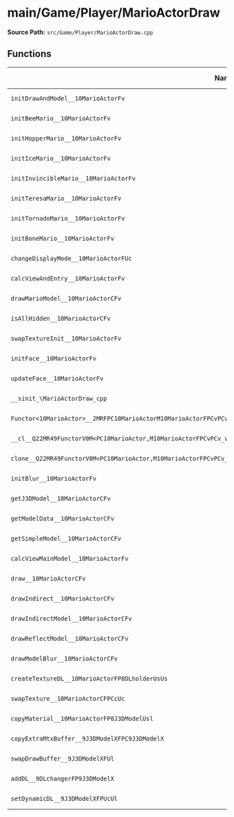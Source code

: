 # main/Game/Player/MarioActorDraw

**Source Path:** `src/Game/Player/MarioActorDraw.cpp`

## Functions

| Name | Address | Match % |
|------|---------|---------|
| `initDrawAndModel__10MarioActorFv` | `0x802B57F0` | :x: (0.0%) |
| `initBeeMario__10MarioActorFv` | `0x802B5C98` | :x: (0.0%) |
| `initHopperMario__10MarioActorFv` | `0x802B5E38` | :x: (0.0%) |
| `initIceMario__10MarioActorFv` | `0x802B5F2C` | :x: (0.0%) |
| `initInvincibleMario__10MarioActorFv` | `0x802B6090` | :x: (0.0%) |
| `initTeresaMario__10MarioActorFv` | `0x802B6190` | :x: (0.0%) |
| `initTornadoMario__10MarioActorFv` | `0x802B62B8` | :x: (0.0%) |
| `initBoneMario__10MarioActorFv` | `0x802B6348` | :x: (0.0%) |
| `changeDisplayMode__10MarioActorFUc` | `0x802B640C` | :x: (0.0%) |
| `calcViewAndEntry__10MarioActorFv` | `0x802B64CC` | :x: (0.0%) |
| `drawMarioModel__10MarioActorCFv` | `0x802B66F4` | :x: (95.0%) |
| `isAllHidden__10MarioActorCFv` | `0x802B6970` | :x: (0.0%) |
| `swapTextureInit__10MarioActorFv` | `0x802B69A4` | :x: (0.0%) |
| `initFace__10MarioActorFv` | `0x802B6CE8` | :x: (0.0%) |
| `updateFace__10MarioActorFv` | `0x802B6E14` | :x: (0.0%) |
| `__sinit_\MarioActorDraw_cpp` | `0x802B6FE8` | :x: (0.0%) |
| `Functor<10MarioActor>__2MRFPC10MarioActorM10MarioActorFPCvPCv_v_Q22MR49FunctorV0M<PC10MarioActor,M10MarioActorFPCvPCv_v>` | `0x802B7054` | :x: (0.0%) |
| `__cl__Q22MR49FunctorV0M<PC10MarioActor,M10MarioActorFPCvPCv_v>CFv` | `0x802B7094` | :x: (0.0%) |
| `clone__Q22MR49FunctorV0M<PC10MarioActor,M10MarioActorFPCvPCv_v>CFP7JKRHeap` | `0x802B70C4` | :x: (0.0%) |
| `initBlur__10MarioActorFv` | `0x802B712C` | :x: (0.0%) |
| `getJ3DModel__10MarioActorCFv` | `0x802B7224` | :x: (0.0%) |
| `getModelData__10MarioActorCFv` | `0x802B7238` | :x: (0.0%) |
| `getSimpleModel__10MarioActorCFv` | `0x802B7250` | :x: (0.0%) |
| `calcViewMainModel__10MarioActorFv` | `0x802B7258` | :x: (0.0%) |
| `draw__10MarioActorCFv` | `0x802B72E0` | :x: (0.0%) |
| `drawIndirect__10MarioActorCFv` | `0x802B7398` | :x: (0.0%) |
| `drawIndirectModel__10MarioActorCFv` | `0x802B7434` | :x: (0.0%) |
| `drawReflectModel__10MarioActorCFv` | `0x802B75A0` | :x: (0.0%) |
| `drawModelBlur__10MarioActorCFv` | `0x802B77E0` | :x: (0.0%) |
| `createTextureDL__10MarioActorFP8DLholderUsUs` | `0x802B7984` | :x: (0.0%) |
| `swapTexture__10MarioActorCFPCcUc` | `0x802B7A60` | :x: (0.0%) |
| `copyMaterial__10MarioActorFP8J3DModelUsl` | `0x802B7B2C` | :x: (0.0%) |
| `copyExtraMtxBuffer__9J3DModelXFPC9J3DModelX` | `0x802B7C10` | :x: (0.0%) |
| `swapDrawBuffer__9J3DModelXFUl` | `0x802B7C4C` | :x: (0.0%) |
| `addDL__9DLchangerFP9J3DModelX` | `0x802B7C6C` | :x: (0.0%) |
| `setDynamicDL__9J3DModelXFPUcUl` | `0x802B7C90` | :x: (0.0%) |